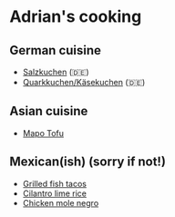 # Adrian's cooking

## German cuisine

* [Salzkuchen](recipes/Salzkuchen.md) (🇩🇪)
* [Quarkkuchen/Käsekuchen](recipes/Quarkkuchen.md) (🇩🇪)

## Asian cuisine

* [Mapo Tofu](recipes/mapo-tofu.md)

## Mexican(ish) (sorry if not!)

* [Grilled fish tacos](recipes/grilled-fish-w-lime-cabbage-slaw.md)
* [Cilantro lime rice](recipes/cilantro-lime-rice.md)
* [Chicken mole negro](recipes/chicken-mole-negro.md)
